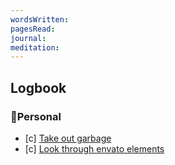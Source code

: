 ```yaml
---
wordsWritten: 
pagesRead: 
journal: 
meditation:
---
```



## Logbook

### 🏡Personal
- [c] [Take out garbage](things:///show?id=ApL68Vgq7zLRAVF64vrfi)
- [c] [Look through envato elements](things:///show?id=5134QNgqipcLoTewEn4MiS)